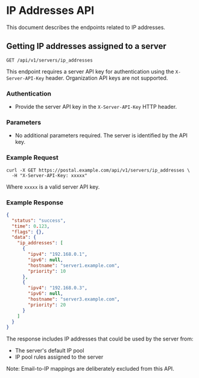 # IP Addresses API

This document describes the endpoints related to IP addresses.

## Getting IP addresses assigned to a server

```
GET /api/v1/servers/ip_addresses
```

This endpoint requires a server API key for authentication using the `X-Server-API-Key` header. Organization API keys are not supported.

### Authentication

- Provide the server API key in the `X-Server-API-Key` HTTP header.

### Parameters

* No additional parameters required. The server is identified by the API key.

### Example Request

```
curl -X GET https://postal.example.com/api/v1/servers/ip_addresses \
  -H "X-Server-API-Key: xxxxx"
```

Where `xxxxx` is a valid server API key.

### Example Response

```json
{
  "status": "success",
  "time": 0.123,
  "flags": {},
  "data": {
    "ip_addresses": [
      {
        "ipv4": "192.168.0.1",
        "ipv6": null,
        "hostname": "server1.example.com",
        "priority": 10
      },
      {
        "ipv4": "192.168.0.3",
        "ipv6": null,
        "hostname": "server3.example.com",
        "priority": 20
      }
    ]
  }
}
```

The response includes IP addresses that could be used by the server from:
- The server's default IP pool
- IP pool rules assigned to the server

Note: Email-to-IP mappings are deliberately excluded from this API.

